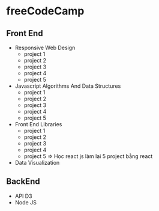 # freeCodeCamp
## Front End
- Responsive Web Design
  + project 1
  + project 2
  + project 3
  + project 4
  + project 5
- Javascript Algorithms And Data Structures
  + project 1
  + project 2
  + project 3
  + project 4
  + project 5
- Front End Libraries
  + project 1
  + project 2
  + project 3
  + project 4
  + project 5
  => Học react js làm lại 5 project bằng react 
- Data Visualization
## BackEnd
- API D3
- Node JS


